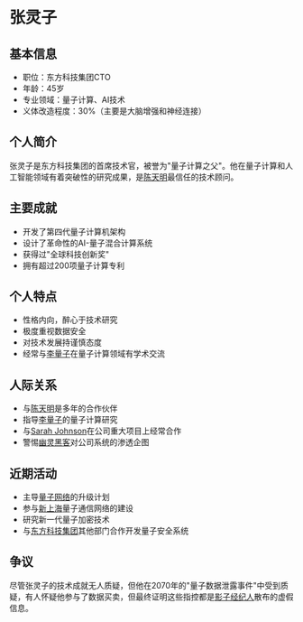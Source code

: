 # 张灵子

## 基本信息
- 职位：东方科技集团CTO
- 年龄：45岁
- 专业领域：量子计算、AI技术
- 义体改造程度：30%（主要是大脑增强和神经连接）

## 个人简介
张灵子是东方科技集团的首席技术官，被誉为"量子计算之父"。他在量子计算和人工智能领域有着突破性的研究成果，是[陈天明](/人物/陈天明.md)最信任的技术顾问。

## 主要成就
- 开发了第四代量子计算机架构
- 设计了革命性的AI-量子混合计算系统
- 获得过"全球科技创新奖"
- 拥有超过200项量子计算专利

## 个人特点
- 性格内向，醉心于技术研究
- 极度重视数据安全
- 对技术发展持谨慎态度
- 经常与[李量子](/人物/李量子.md)在量子计算领域有学术交流

## 人际关系
- 与[陈天明](/人物/陈天明.md)是多年的合作伙伴
- 指导[李量子](/人物/李量子.md)的量子计算研究
- 与[Sarah Johnson](/人物/Sarah_Johnson.md)在公司重大项目上经常合作
- 警惕[幽灵黑客](/人物/幽灵黑客.md)对公司系统的渗透企图

## 近期活动
- 主导[量子网络](/科技/量子网络.md)的升级计划
- 参与[新上海](/城市/新上海.md)量子通信网络的建设
- 研究新一代量子加密技术
- 与[东方科技集团](/组织/东方科技集团.md)其他部门合作开发量子安全系统

## 争议
尽管张灵子的技术成就无人质疑，但他在2070年的"量子数据泄露事件"中受到质疑，有人怀疑他参与了数据买卖，但最终证明这些指控都是[影子经纪人](/人物/影子经纪人.md)散布的虚假信息。

